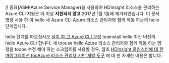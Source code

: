 [! 중요]ASM(Azure Service Manager)을 사용하여 HDInsight 리소스를 관리하는 Azure CLI 지원은 더 이상 **지원되지 않고** 2017년 1월 1일에 제거되었습니다. 이 문서 명령 사용 하 여 hello 새 Azure CLI Azure 리소스 관리자와 함께 작동 하는의 hello 단계입니다.

hello 단계를 따르십시오 [설치 하 고 Azure CLI 구성](../articles/cli-install-nodejs.md) tooinstall hello 최신 버전의 hello Azure CLI 합니다. 새 toouse hello Azure 리소스 관리자와 함께 작동 하는 명령을 toobe 수정 해야 하는 스크립트를 사용할 경우, 참조 [HDInsight 클러스터에 대 한 마이그레이션 tooAzure 리소스 관리자 기반 개발 도구](../articles/hdinsight/hdinsight-hadoop-development-using-azure-resource-manager.md) 에 대 한 자세한 내용은 합니다.


